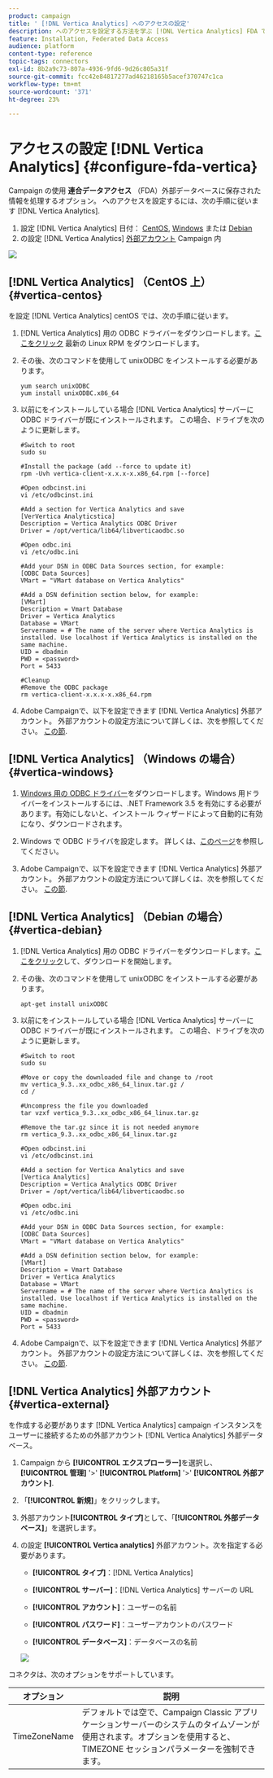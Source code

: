```yaml
---
product: campaign
title: ' [!DNL Vertica Analytics] へのアクセスの設定'
description: へのアクセスを設定する方法を学ぶ [!DNL Vertica Analytics] FDA で
feature: Installation, Federated Data Access
audience: platform
content-type: reference
topic-tags: connectors
exl-id: 8b2a9c73-807a-4936-9fd6-9d26c805a31f
source-git-commit: fcc42e84817277ad46218165b5acef370747c1ca
workflow-type: tm+mt
source-wordcount: '371'
ht-degree: 23%

---
```


# アクセスの設定 [!DNL Vertica Analytics] {#configure-fda-vertica}



Campaign の使用 **連合データアクセス** （FDA）外部データベースに保存された情報を処理するオプション。 へのアクセスを設定するには、次の手順に従います [!DNL Vertica Analytics].

1. 設定 [!DNL Vertica Analytics] 日付： [CentOS](#vertica-centos), [Windows](#vertica-windows) または [Debian](#vertica-debian)
1. の設定 [!DNL Vertica Analytics] [外部アカウント](#vertica-external) Campaign 内

![](assets/snowflake_3.png)

## [!DNL Vertica Analytics] （CentOS 上） {#vertica-centos}

を設定 [!DNL Vertica Analytics] centOS では、次の手順に従います。

1. [!DNL Vertica Analytics] 用の ODBC ドライバーをダウンロードします。[ここをクリック](https://www.vertica.com/download/vertica/client-drivers/) 最新の Linux RPM をダウンロードします。

1. その後、次のコマンドを使用して unixODBC をインストールする必要があります。

   ```
   yum search unixODBC
   yum install unixODBC.x86_64
   ```

1. 以前にをインストールしている場合 [!DNL Vertica Analytics] サーバーに ODBC ドライバーが既にインストールされます。 この場合、ドライブを次のように更新します。

   ```
   #Switch to root
   sudo su
   
   #Install the package (add --force to update it)
   rpm -Uvh vertica-client-x.x.x-x.x86_64.rpm [--force]
   
   #Open odbcinst.ini
   vi /etc/odbcinst.ini
   
   #Add a section for Vertica Analytics and save
   [VerVertica Analyticstica]
   Description = Vertica Analytics ODBC Driver
   Driver = /opt/vertica/lib64/libverticaodbc.so
   
   #Open odbc.ini
   vi /etc/odbc.ini
   
   #Add your DSN in ODBC Data Sources section, for example:
   [ODBC Data Sources]
   VMart = "VMart database on Vertica Analytics"
   
   #Add a DSN definition section below, for example:
   [VMart]
   Description = Vmart Database
   Driver = Vertica Analytics
   Database = VMart
   Servername = # The name of the server where Vertica Analytics is installed. Use localhost if Vertica Analytics is installed on the same machine.
   UID = dbadmin
   PWD = <password>
   Port = 5433
   
   #Cleanup
   #Remove the ODBC package
   rm vertica-client-x.x.x-x.x86_64.rpm
   ```

1. Adobe Campaignで、以下を設定できます [!DNL Vertica Analytics] 外部アカウント。 外部アカウントの設定方法について詳しくは、次を参照してください。 [この節](#vertica-external).

## [!DNL Vertica Analytics] （Windows の場合） {#vertica-windows}

1. [Windows 用の ODBC ドライバー](https://www.vertica.com/download/vertica/client-drivers/)をダウンロードします。Windows 用ドライバーをインストールするには、.NET Framework 3.5 を有効にする必要があります。有効にしないと、インストール ウィザードによって自動的に有効になり、ダウンロードされます。

1. Windows で ODBC ドライバを設定します。 詳しくは、[このページ](https://www.vertica.com/docs/9.2.x/HTML/Content/Authoring/ConnectingToVertica/ClientODBC/SettingUpADSN.htm)を参照してください。

1. Adobe Campaignで、以下を設定できます [!DNL Vertica Analytics] 外部アカウント。 外部アカウントの設定方法について詳しくは、次を参照してください。 [この節](#vertical-external).

## [!DNL Vertica Analytics] （Debian の場合） {#vertica-debian}

1. [!DNL Vertica Analytics] 用の ODBC ドライバーをダウンロードします。[ここをクリック](https://sfc-repo.snowflakecomputing.com/odbc/linux/latest/index.html)して、ダウンロードを開始します。

1. その後、次のコマンドを使用して unixODBC をインストールする必要があります。

   ```
   apt-get install unixODBC
   ```

1. 以前にをインストールしている場合 [!DNL Vertica Analytics] サーバーに ODBC ドライバーが既にインストールされます。 この場合、ドライブを次のように更新します。

   ```
   #Switch to root
   sudo su
   
   #Move or copy the downloaded file and change to /root
   mv vertica_9.3..xx_odbc_x86_64_linux.tar.gz /
   cd /
   
   #Uncompress the file you downloaded
   tar vzxf vertica_9.3..xx_odbc_x86_64_linux.tar.gz
   
   #Remove the tar.gz since it is not needed anymore
   rm vertica_9.3..xx_odbc_x86_64_linux.tar.gz
   
   #Open odbcinst.ini
   vi /etc/odbcinst.ini
   
   #Add a section for Vertica Analytics and save
   [Vertica Analytics]
   Description = Vertica Analytics ODBC Driver
   Driver = /opt/vertica/lib64/libverticaodbc.so
   
   #Open odbc.ini
   vi /etc/odbc.ini
   
   #Add your DSN in ODBC Data Sources section, for example:
   [ODBC Data Sources]
   VMart = "VMart database on Vertica Analytics"
   
   #Add a DSN definition section below, for example:
   [VMart]
   Description = Vmart Database
   Driver = Vertica Analytics
   Database = VMart
   Servername = # The name of the server where Vertica Analytics is installed. Use localhost if Vertica Analytics is installed on the same machine.
   UID = dbadmin
   PWD = <password>
   Port = 5433
   ```

1. Adobe Campaignで、以下を設定できます [!DNL Vertica Analytics] 外部アカウント。 外部アカウントの設定方法について詳しくは、次を参照してください。 [この節](#vertica-external).

## [!DNL Vertica Analytics] 外部アカウント {#vertica-external}

を作成する必要があります [!DNL Vertica Analytics] campaign インスタンスをユーザーに接続するための外部アカウント [!DNL Vertica Analytics] 外部データベース。

1. Campaign から **[!UICONTROL エクスプローラー]**&#x200B;を選択し、 **[!UICONTROL 管理]** &#39;>&#39; **[!UICONTROL Platform]** &#39;>&#39; **[!UICONTROL 外部アカウント]**.

1. 「**[!UICONTROL 新規]**」をクリックします。

1. 外部アカウント&#x200B;**[!UICONTROL タイプ]**&#x200B;として、「**[!UICONTROL 外部データベース]**」を選択します。

1. の設定 **[!UICONTROL Vertica analytics]** 外部アカウント。次を指定する必要があります。

   * **[!UICONTROL タイプ]**：[!DNL Vertica Analytics]

   * **[!UICONTROL サーバー]**：[!DNL Vertica Analytics] サーバーの URL

   * **[!UICONTROL アカウント]**：ユーザーの名前

   * **[!UICONTROL パスワード]**：ユーザーアカウントのパスワード

   * **[!UICONTROL データベース]**：データベースの名前

   ![](assets/vertica.png)

コネクタは、次のオプションをサポートしています。

| オプション | 説明 |
|---|---|
| TimeZoneName | デフォルトでは空で、Campaign Classic アプリケーションサーバーのシステムのタイムゾーンが使用されます。オプションを使用すると、TIMEZONE セッションパラメーターを強制できます。 |

